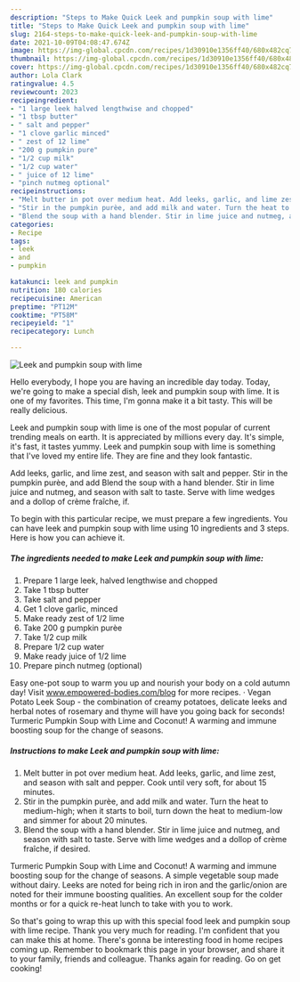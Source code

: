 ```yaml
---
description: "Steps to Make Quick Leek and pumpkin soup with lime"
title: "Steps to Make Quick Leek and pumpkin soup with lime"
slug: 2164-steps-to-make-quick-leek-and-pumpkin-soup-with-lime
date: 2021-10-09T04:08:47.674Z
image: https://img-global.cpcdn.com/recipes/1d30910e1356ff40/680x482cq70/leek-and-pumpkin-soup-with-lime-recipe-main-photo.jpg
thumbnail: https://img-global.cpcdn.com/recipes/1d30910e1356ff40/680x482cq70/leek-and-pumpkin-soup-with-lime-recipe-main-photo.jpg
cover: https://img-global.cpcdn.com/recipes/1d30910e1356ff40/680x482cq70/leek-and-pumpkin-soup-with-lime-recipe-main-photo.jpg
author: Lola Clark
ratingvalue: 4.5
reviewcount: 2023
recipeingredient:
- "1 large leek halved lengthwise and chopped"
- "1 tbsp butter"
- " salt and pepper"
- "1 clove garlic minced"
- " zest of 12 lime"
- "200 g pumpkin pure"
- "1/2 cup milk"
- "1/2 cup water"
- " juice of 12 lime"
- "pinch nutmeg optional"
recipeinstructions:
- "Melt butter in pot over medium heat. Add leeks, garlic, and lime zest, and season with salt and pepper. Cook until very soft, for about 15 minutes."
- "Stir in the pumpkin purèe, and add milk and water. Turn the heat to medium-high; when it starts to boil, turn down the heat to medium-low and simmer for about 20 minutes."
- "Blend the soup with a hand blender. Stir in lime juice and nutmeg, and season with salt to taste. Serve with lime wedges and a dollop of crème fraîche, if desired."
categories:
- Recipe
tags:
- leek
- and
- pumpkin

katakunci: leek and pumpkin 
nutrition: 180 calories
recipecuisine: American
preptime: "PT12M"
cooktime: "PT58M"
recipeyield: "1"
recipecategory: Lunch

---
```



![Leek and pumpkin soup with lime](https://img-global.cpcdn.com/recipes/1d30910e1356ff40/680x482cq70/leek-and-pumpkin-soup-with-lime-recipe-main-photo.jpg)

Hello everybody, I hope you are having an incredible day today. Today, we're going to make a special dish, leek and pumpkin soup with lime. It is one of my favorites. This time, I'm gonna make it a bit tasty. This will be really delicious.

Leek and pumpkin soup with lime is one of the most popular of current trending meals on earth. It is appreciated by millions every day. It's simple, it's fast, it tastes yummy. Leek and pumpkin soup with lime is something that I've loved my entire life. They are fine and they look fantastic.

Add leeks, garlic, and lime zest, and season with salt and pepper. Stir in the pumpkin purèe, and add Blend the soup with a hand blender. Stir in lime juice and nutmeg, and season with salt to taste. Serve with lime wedges and a dollop of crème fraîche, if.


To begin with this particular recipe, we must prepare a few ingredients. You can have leek and pumpkin soup with lime using 10 ingredients and 3 steps. Here is how you can achieve it.

<!--inarticleads1-->

##### The ingredients needed to make Leek and pumpkin soup with lime:

1. Prepare 1 large leek, halved lengthwise and chopped
1. Take 1 tbsp butter
1. Take  salt and pepper
1. Get 1 clove garlic, minced
1. Make ready  zest of 1/2 lime
1. Take 200 g pumpkin purèe
1. Take 1/2 cup milk
1. Prepare 1/2 cup water
1. Make ready  juice of 1/2 lime
1. Prepare pinch nutmeg (optional)


Easy one-pot soup to warm you up and nourish your body on a cold autumn day! Visit www.empowered-bodies.com/blog for more recipes. · Vegan Potato Leek Soup - the combination of creamy potatoes, delicate leeks and herbal notes of rosemary and thyme will have you going back for seconds! Turmeric Pumpkin Soup with Lime and Coconut! A warming and immune boosting soup for the change of seasons. 

<!--inarticleads2-->

##### Instructions to make Leek and pumpkin soup with lime:

1. Melt butter in pot over medium heat. Add leeks, garlic, and lime zest, and season with salt and pepper. Cook until very soft, for about 15 minutes.
1. Stir in the pumpkin purèe, and add milk and water. Turn the heat to medium-high; when it starts to boil, turn down the heat to medium-low and simmer for about 20 minutes.
1. Blend the soup with a hand blender. Stir in lime juice and nutmeg, and season with salt to taste. Serve with lime wedges and a dollop of crème fraîche, if desired.


Turmeric Pumpkin Soup with Lime and Coconut! A warming and immune boosting soup for the change of seasons. A simple vegetable soup made without dairy. Leeks are noted for being rich in iron and the garlic/onion are noted for their immune boosting qualities. An excellent soup for the colder months or for a quick re-heat lunch to take with you to work. 

So that's going to wrap this up with this special food leek and pumpkin soup with lime recipe. Thank you very much for reading. I'm confident that you can make this at home. There's gonna be interesting food in home recipes coming up. Remember to bookmark this page in your browser, and share it to your family, friends and colleague. Thanks again for reading. Go on get cooking!
